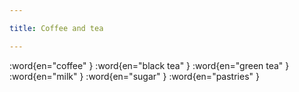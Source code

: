 ```yaml
---

title: Coffee and tea

---
```


:word{en="coffee" }
:word{en="black tea" }
:word{en="green tea" }
:word{en="milk" }
:word{en="sugar" }
:word{en="pastries" }
